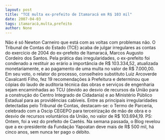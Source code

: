 ```yaml
---
layout: post
title: "TCE multa ex-prefeito de Itamaracá em R$ 103 mil"
date: 2007-04-03
tags: itamaracá,multa,prefeito
author: None
---
```

Não é só Newton Carneiro que está com as voltas com problemas não.
O Tribunal de Contas do Estado (TCE) acaba de julgar irregulares as contas do exercício de 2004 do ex-prefeito de Itamaracá, Marcos Augusto Cordeiro dos Santos.
Pela prática das irregularidades, o ex-prefeito foi condenado a restituir ao erário a importância de R$ 103.334,52, atualizada monetariamente, e ao pagamento de uma multa no valor de R$ 7.000,00.
Em seu voto, o relator do processo, conselheiro substituto Luiz Arcoverde Cavalcanti Filho, fez 19 recomendações à Prefeitura e determinou que cópias do laudo de auditoria técnica das obras e serviços de engenharia sejam encaminhadas ao TCU (devido ao desvio de recursos da União para a construção do Centro Integrado de Cidadania) e ao Ministério Público Estadual para as providências cabíveis.
Entre as principais irregularidades detectadas pelo Tribunal de Contas, destacam-se: o Termo de Parceria, celebrado com a Oscip CEGEPO para terceirização de mão de obra e o desvio de recursos voluntários da União, no valor de R$ 103.694,19.
PS: Ontem, foi a vez do prefeito de Caetés. Na semana passada, o Blog revelou que a ex-presidente da Fundação Yapoatan deve mais de R$ 500 mil, há cinco anos, sem nunca ter pago o débito. 